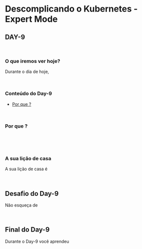 # Descomplicando o Kubernetes - Expert Mode

## DAY-9
&nbsp;

### O que iremos ver hoje?

Durante o dia de hoje, 



&nbsp;
### Conteúdo do Day-9

- [Por que ?](#por-que-)


&nbsp;
### Por que ?

&nbsp;

&nbsp;

### A sua lição de casa

A sua lição de casa é 

&nbsp;
## Desafio do Day-9

Não esqueça de

&nbsp;

## Final do Day-9

Durante o Day-9 você aprendeu 


&nbsp;
